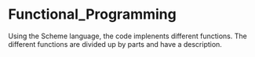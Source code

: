 # Functional_Programming

Using the Scheme language, the code implenents different functions. The different functions are divided up by parts 
and have a description. 
